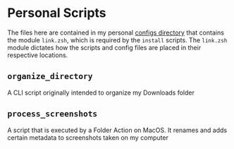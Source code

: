 # Personal Scripts

The files here are contained in my personal [configs directory](https://github.com/charlesmc-techart/MyConfigs.git) that contains the module `link.zsh`, which is required by the `install` scripts. The `link.zsh` module dictates how the scripts and config files are placed in their respective locations.

## `organize_directory`

A CLI script originally intended to organize my Downloads folder

## `process_screenshots`

A script that is executed by a Folder Action on MacOS. It renames and adds certain metadata to screenshots taken on my computer
